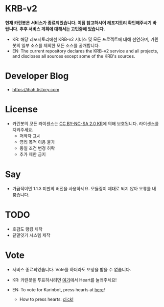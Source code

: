 # KRB-v2

**현재 카린봇은 서비스가 종료되었습니다. 이점 참고하시어 레포지토리 확인해주시기 바랍니다.**
**추후 서비스 계획에 대해서는 고민중에 있습니다.**

* KR: 해당 레포지토리에선 KRB-v2 서비스 및 모든 프로젝트에 대해 선언하며, 카린봇의 일부 소스를 제외한 모든 소스를 공개합니다.
* EN: The current repository declares the KRB-v2 service and all projects, and discloses all sources except some of the KRB's sources.

# Developer Blog
* https://ihah.tistory.com

# License

* 카린봇의 모든 라이센스는 [CC BY-NC-SA 2.0 KR](https://creativecommons.org/licenses/by-nc-sa/2.0/kr/)에 의해 보호됩니다. 라이센스를 지켜주세요.
  * 저작자 표시
  * 영리 목적 이용 불가
  * 동일 조건 변경 허락
  * 추가 제한 금지
 
# Say

* 가급적이면 1.1.3 미만의 버전을 사용하세요. 모듈링이 제대로 되지 않아 오류를 내뿜습니다.

# TODO
*  호감도 랭킹 제작
*  끝말잇기 시스템 제작

# Vote

* 서비스 종료되었습니다. Vote를 하더라도 보상을 받을 수 없습니다.

* KR: 카린봇을 투표하시려면 [여기](https://koreanbots.dev/bots/742177331614842962)에서 Heart를 눌러주세요!
* EN: To vote for Karinbot, press hearts at [here](https://koreanbots.dev/bots/742177331614842962)!
  * How to press hearts: [click!](https://cdn.discordapp.com/attachments/705679542324428828/708982321746804746/unknown.png)
